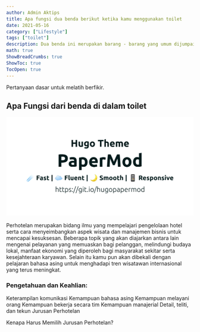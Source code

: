 ```yaml
---
author: Admin Aktips
title: Apa fungsi dua benda berikut ketika kamu menggunakan toilet
date: 2021-05-16
category: ["Lifestyle"]
tags: ["toilet"]
description: Dua benda ini merupakan barang - barang yang umum dijumpai di toilet. Lalu apa sajakah benda itu?
math: true
ShowBreadCrumbs: true
ShowToc: true
TocOpen: true
---
```


Pertanyaan dasar untuk melatih berfikir.

<!--more-->

## Apa Fungsi dari benda di dalam toilet
![apa fungsi dua benda berikut ketika kamu menggunakan toilet](/static/papermod-cover.png)

Perhotelan merupakan bidang ilmu yang mempelajari pengelolaan hotel serta cara menyeimbangkan aspek wisata dan manajemen bisnis untuk mencapai kesuksesan. Beberapa topik yang akan diajarkan antara lain mengenai pelayanan yang memuaskan bagi pelanggan, melindungi budaya lokal, manfaat ekonomi yang diperoleh bagi masyarakat sekitar serta kesejahteraan karyawan. Selain itu kamu pun akan dibekali dengan pelajaran bahasa asing untuk menghadapi tren wisatawan internasional yang terus meningkat.

<!--more-->
### Pengetahuan dan Keahlian:

Keterampilan komunikasi
Kemampuan bahasa asing
Kemampuan melayani orang
Kemampuan bekerja secara tim
Kemampuan manajerial
Detail, teliti, dan tekun
Jurusan Perhotelan

Kenapa Harus Memilih Jurusan Perhotelan?
